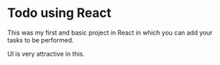 # Todo using React

This was my first and basic project in React in which you can add your tasks to be performed.   

UI is very attractive in this.





 



















 



















































































